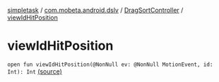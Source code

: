 [simpletask](../../index.md) / [com.mobeta.android.dslv](../index.md) / [DragSortController](index.md) / [viewIdHitPosition](.)

# viewIdHitPosition

`open fun viewIdHitPosition(@NonNull ev: @NonNull MotionEvent, id: Int): Int` [(source)](https://github.com/mpcjanssen/simpletask-android/blob/master/src/main/java/com/mobeta/android/dslv/DragSortController.java#L351)